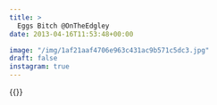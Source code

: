 ```yaml
---
title: >
  Eggs Bitch @OnTheEdgley
date: 2013-04-16T11:53:48+00:00

image: "/img/1af21aaf4706e963c431ac9b571c5dc3.jpg"
draft: false
instagram: true
---
```


{{<photo src="/img/1af21aaf4706e963c431ac9b571c5dc3.jpg">}}

